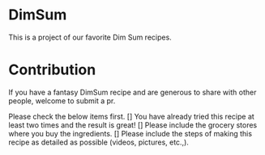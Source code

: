 # DimSum
This is a project of our favorite Dim Sum recipes.

# Contribution
If you have a fantasy DimSum recipe and are generous to share with other people,
welcome to submit a pr.

Please check the below items first.
[] You have already tried this recipe at least two times and the result is great!
[] Please include the grocery stores where you buy the ingredients.
[] Please include the steps of making this recipe as detailed as possible (videos, pictures, etc.,).
